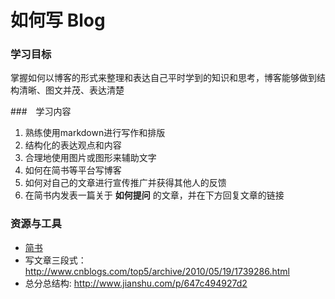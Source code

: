 # 如何写 Blog

### 学习目标

掌握如何以博客的形式来整理和表达自己平时学到的知识和思考，博客能够做到结构清晰、图文并茂、表达清楚

###　学习内容

1. 熟练使用markdown进行写作和排版
2. 结构化的表达观点和内容
3. 合理地使用图片或图形来辅助文字
4. 如何在简书等平台写博客
5. 如何对自己的文章进行宣传推广并获得其他人的反馈
6. 在简书内发表一篇关于 **如何提问** 的文章，并在下方回复文章的链接




### 资源与工具

- [简书](http://jianshu.com/) 
- 写文章三段式：<http://www.cnblogs.com/top5/archive/2010/05/19/1739286.html>
- 总分总结构: <http://www.jianshu.com/p/647c494927d2>